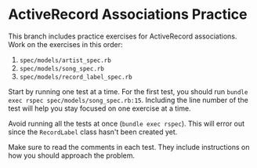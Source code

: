 # ActiveRecord Associations Practice

This branch includes practice exercises for ActiveRecord associations. Work on the exercises in this order:


1. `spec/models/artist_spec.rb`
1. `spec/models/song_spec.rb`
1. `spec/models/record_label_spec.rb`

Start by running one test at a time. For the first test, you should run `bundle exec rspec spec/models/song_spec.rb:15`. Including the line number of the test will help you stay focused on one exercise at a time.

Avoid running all the tests at once (`bundle exec rspec`). This will error out since the `RecordLabel` class hasn't been created yet.

Make sure to read the comments in each test. They include instructions on how you should approach the problem.
